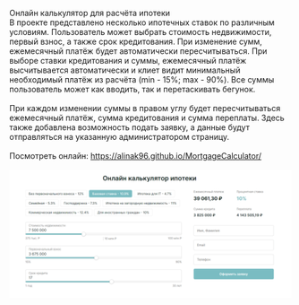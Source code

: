 Онлайн калькулятор для расчёта ипотеки <br>
В проекте представлено несколько ипотечных ставок по различным условиям. Пользователь может выбрать стоимость недвижимости, первый взнос, а также срок кредитования. При изменение сумм, ежемесячный платёж будет автоматически пересчитываться. При выборе ставки кредитования и суммы, ежемесячный платёж высчитывается автоматически и клиет видит минимальный необходимый платёж из расчёта (min - 15%; max - 90%). Все суммы пользователь может как вводить, так и перетаскивать бегунок. <br>
<br>
При каждом изменении суммы в правом углу будет пересчитываться ежемесячный платёж, сумма кредитования и сумма переплаты.
Здесь также добавлена возможность подать заявку, а данные будут отправляться на указанную администратором страницу. <br>
<br>
Посмотреть онлайн: https://alinak96.github.io/MortgageCalculator/ <br>
<br>
![Вид:](./img/png/mortgage.png)
